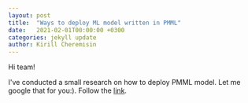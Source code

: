 ```yaml
---
layout: post
title:  "Ways to deploy ML model written in PMML"
date:   2021-02-01T00:00:00 +0300
categories: jekyll update
author: Kirill Cheremisin
---
```


Hi team!

I've conducted a small research on how to deploy PMML model. Let me google that for you:).
Follow the [link][medium-link].

[medium-link]: https://cheremisin-k.medium.com/ways-to-deploy-ml-model-using-pmml-960aae57030b